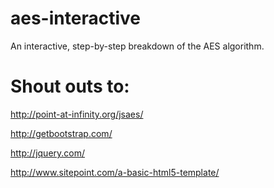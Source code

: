 # aes-interactive
An interactive, step-by-step breakdown of the AES algorithm. 


# Shout outs to:

http://point-at-infinity.org/jsaes/

http://getbootstrap.com/

http://jquery.com/

http://www.sitepoint.com/a-basic-html5-template/
